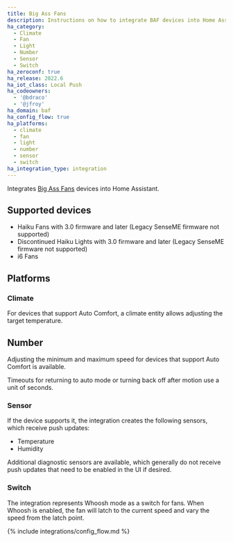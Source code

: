 ```yaml
---
title: Big Ass Fans
description: Instructions on how to integrate BAF devices into Home Assistant.
ha_category:
  - Climate
  - Fan
  - Light
  - Number
  - Sensor
  - Switch
ha_zeroconf: true
ha_release: 2022.6
ha_iot_class: Local Push
ha_codeowners:
  - '@bdraco'
  - '@jfroy'
ha_domain: baf
ha_config_flow: true
ha_platforms:
  - climate
  - fan
  - light
  - number
  - sensor
  - switch
ha_integration_type: integration
---
```


Integrates [Big Ass Fans](https://www.bigassfans.com/) devices into Home Assistant.

## Supported devices

- Haiku Fans with 3.0 firmware and later (Legacy SenseME firmware not supported)
- Discontinued Haiku Lights with 3.0 firmware and later (Legacy SenseME firmware not supported)
- i6 Fans

## Platforms

### Climate

For devices that support Auto Comfort, a climate entity allows adjusting the target temperature.

## Number

Adjusting the minimum and maximum speed for devices that support Auto Comfort is available.

Timeouts for returning to auto mode or turning back off after motion use a unit of seconds.

### Sensor

If the device supports it, the integration creates the following sensors, which receive push updates:

- Temperature 
- Humidity
 
Additional diagnostic sensors are available, which generally do not receive push updates that need to be enabled in the UI if desired.

### Switch

The integration represents Whoosh mode as a switch for fans. When Whoosh is enabled, the fan will latch to the current speed and vary the speed from the latch point.

{% include integrations/config_flow.md %}
